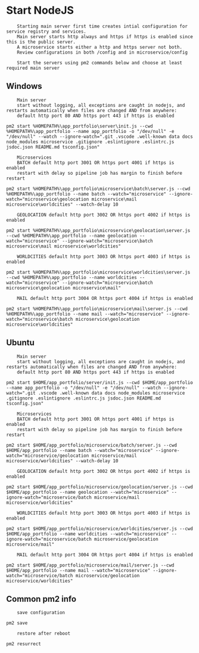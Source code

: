 # Start NodeJS
    
        Starting main server first time creates intial configuration for service registry and services.
        Main server starts http always and https if https is enabled since this is the public server.
        A microservice starts either a http and https server not both.
        Review configurations in both /config and in microservice/config

        Start the servers using pm2 commands below and choose at least required main server

## Windows
        Main server
        start without logging, all exceptions are caught in nodejs, and restarts automatically when files are changed AND from anywhere:
        default http port 80 AND https port 443 if https is enabled
```
pm2 start %HOMEPATH%\app_portfolio\server\init.js --cwd %HOMEPATH%\app_portfolio --name app_portfolio -o "/dev/null" -e "/dev/null" --watch --ignore-watch=".git .vscode .well-known data docs node_modules microservice .gitignore .eslintignore .eslintrc.js jsdoc.json README.md tsconfig.json"
```
        Microservices 
        BATCH default http port 3001 OR https port 4001 if https is enabled
        restart with delay so pipeline job has margin to finish before restart
```
pm2 start %HOMEPATH%\app_portfolio\microservice\batch\server.js --cwd %HOMEPATH%\app_portfolio --name batch --watch="microservice" --ignore-watch="microservice\geolocation microservice\mail microservice\worldcities" --watch-delay 10
```
        GEOLOCATION default http port 3002 OR https port 4002 if https is enabled
```
pm2 start %HOMEPATH%\app_portfolio\microservice\geolocation\server.js --cwd %HOMEPATH%\app_portfolio --name geolocation --watch="microservice" --ignore-watch="microservice\batch microservice\mail microservice\worldcities"
```        
        WORLDCITIES default http port 3003 OR https port 4003 if https is enabled
```
pm2 start %HOMEPATH%\app_portfolio\microservice\worldcities\server.js --cwd %HOMEPATH%\app_portfolio --name worldcities --watch="microservice" --ignore-watch="microservice\batch microservice\geolocation microservice\mail"
```
        MAIL default http port 3004 OR https port 4004 if https is enabled
```
pm2 start %HOMEPATH%\app_portfolio\microservice\mail\server.js --cwd %HOMEPATH%\app_portfolio --name mail --watch="microservice" --ignore-watch="microservice\batch microservice\geolocation microservice\worldcities"
```

## Ubuntu
        Main server
        start without logging, all exceptions are caught in nodejs, and restarts automatically when files are changed AND from anywhere:
        default http port 80 AND https port 443 if https is enabled
```
pm2 start $HOME/app_portfolio/server/init.js --cwd $HOME/app_portfolio --name app_portfolio -o "/dev/null" -e "/dev/null" --watch --ignore-watch=".git .vscode .well-known data docs node_modules microservice .gitignore .eslintignore .eslintrc.js jsdoc.json README.md tsconfig.json"
```
        Microservices
        BATCH default http port 3001 OR https port 4001 if https is enabled
        restart with delay so pipeline job has margin to finish before restart
```
pm2 start $HOME/app_portfolio/microservice/batch/server.js --cwd $HOME/app_portfolio --name batch --watch="microservice" --ignore-watch="microservice/geolocation microservice/mail microservice/worldcities" --watch-delay 10
```
        GEOLOCATION default http port 3002 OR https port 4002 if https is enabled
```
pm2 start $HOME/app_portfolio/microservice/geolocation/server.js --cwd $HOME/app_portfolio --name geolocation --watch="microservice" --ignore-watch="microservice/batch microservice/mail microservice/worldcities"
```
        WORLDCITIES default http port 3003 OR https port 4003 if https is enabled
```
pm2 start $HOME/app_portfolio/microservice/worldcities/server.js --cwd $HOME/app_portfolio --name worldcities --watch="microservice" --ignore-watch="microservice/batch microservice/geolocation   microservice/mail"
```
        MAIL default http port 3004 OR https port 4004 if https is enabled
```
pm2 start $HOME/app_portfolio/microservice/mail/server.js --cwd $HOME/app_portfolio --name mail --watch="microservice" --ignore-watch="microservice/batch microservice/geolocation microservice/worldcities"
```

## Common pm2 info
        save configuration
```
pm2 save
```
        restore after reboot
```
pm2 resurrect
```